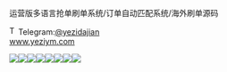 运营版多语言抢单刷单系统/订单自动匹配系统/海外刷单源码<p dir="auto"><a target="_blank" rel="noopener noreferrer nofollow" href="https://camo.githubusercontent.com/d614d90677fbc2e34c7c62ebc68c82379d87a57c4beaf05af65fec7ba6b72e36/68747470733a2f2f63646e2d69636f6e732d706e672e666c617469636f6e2e636f6d2f3531322f323131312f323131313634362e706e67"><img src="https://camo.githubusercontent.com/d614d90677fbc2e34c7c62ebc68c82379d87a57c4beaf05af65fec7ba6b72e36/68747470733a2f2f63646e2d69636f6e732d706e672e666c617469636f6e2e636f6d2f3531322f323131312f323131313634362e706e67" alt="Telegram Icon" style="width: 16px; max-width: 100%;" data-canonical-src="https://cdn-icons-png.flaticon.com/512/2111/2111646.png"></a>Telegram:<a href="https://t.me/yezidajian" rel="nofollow">@yezidajian</a><br><a href="https://www.yeziym.com/">www.yeziym.com</a></p><img src="https://github.com/yeziym/yunyingbanduoyuyan_lr/blob/main/SWUJm.png"><img src="https://github.com/yeziym/yunyingbanduoyuyan_lr/blob/main/zHKQ7.png"><img src="https://github.com/yeziym/yunyingbanduoyuyan_lr/blob/main/JCQvx.png"><img src="https://github.com/yeziym/yunyingbanduoyuyan_lr/blob/main/tHA2k.png"><img src="https://github.com/yeziym/yunyingbanduoyuyan_lr/blob/main/zKAjG.png"><img src="https://github.com/yeziym/yunyingbanduoyuyan_lr/blob/main/ooZkP.png"><img src="https://github.com/yeziym/yunyingbanduoyuyan_lr/blob/main/mByEU.png"><img src="https://github.com/yeziym/yunyingbanduoyuyan_lr/blob/main/jGT17.png">